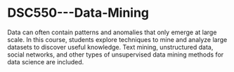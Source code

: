 # DSC550---Data-Mining
Data can often contain patterns and anomalies that only emerge at large scale. In this course, students explore techniques to mine and analyze large datasets to discover useful knowledge. Text mining, unstructured data, social networks, and other types of unsupervised data mining methods for data science are included.
